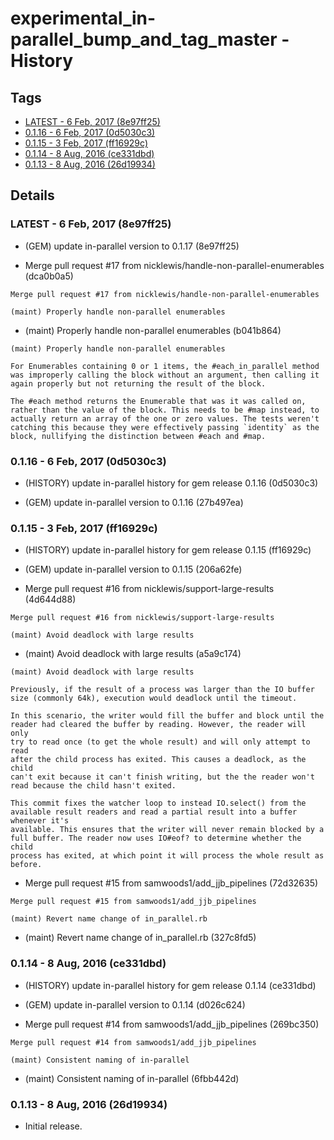 # experimental_in-parallel_bump_and_tag_master - History
## Tags
* [LATEST - 6 Feb, 2017 (8e97ff25)](#LATEST)
* [0.1.16 - 6 Feb, 2017 (0d5030c3)](#0.1.16)
* [0.1.15 - 3 Feb, 2017 (ff16929c)](#0.1.15)
* [0.1.14 - 8 Aug, 2016 (ce331dbd)](#0.1.14)
* [0.1.13 - 8 Aug, 2016 (26d19934)](#0.1.13)

## Details
### <a name = "LATEST">LATEST - 6 Feb, 2017 (8e97ff25)

* (GEM) update in-parallel version to 0.1.17 (8e97ff25)

* Merge pull request #17 from nicklewis/handle-non-parallel-enumerables (dca0b0a5)


```
Merge pull request #17 from nicklewis/handle-non-parallel-enumerables

(maint) Properly handle non-parallel enumerables
```
* (maint) Properly handle non-parallel enumerables (b041b864)


```
(maint) Properly handle non-parallel enumerables

For Enumerables containing 0 or 1 items, the #each_in_parallel method
was improperly calling the block without an argument, then calling it
again properly but not returning the result of the block.

The #each method returns the Enumerable that was it was called on,
rather than the value of the block. This needs to be #map instead, to
actually return an array of the one or zero values. The tests weren't
catching this because they were effectively passing `identity` as the
block, nullifying the distinction between #each and #map.
```
### <a name = "0.1.16">0.1.16 - 6 Feb, 2017 (0d5030c3)

* (HISTORY) update in-parallel history for gem release 0.1.16 (0d5030c3)

* (GEM) update in-parallel version to 0.1.16 (27b497ea)

### <a name = "0.1.15">0.1.15 - 3 Feb, 2017 (ff16929c)

* (HISTORY) update in-parallel history for gem release 0.1.15 (ff16929c)

* (GEM) update in-parallel version to 0.1.15 (206a62fe)

* Merge pull request #16 from nicklewis/support-large-results (4d644d88)


```
Merge pull request #16 from nicklewis/support-large-results

(maint) Avoid deadlock with large results
```
* (maint) Avoid deadlock with large results (a5a9c174)


```
(maint) Avoid deadlock with large results

Previously, if the result of a process was larger than the IO buffer
size (commonly 64k), execution would deadlock until the timeout.

In this scenario, the writer would fill the buffer and block until the
reader had cleared the buffer by reading. However, the reader will only
try to read once (to get the whole result) and will only attempt to read
after the child process has exited. This causes a deadlock, as the child
can't exit because it can't finish writing, but the the reader won't
read because the child hasn't exited.

This commit fixes the watcher loop to instead IO.select() from the
available result readers and read a partial result into a buffer whenever it's
available. This ensures that the writer will never remain blocked by a
full buffer. The reader now uses IO#eof? to determine whether the child
process has exited, at which point it will process the whole result as
before.
```
* Merge pull request #15 from samwoods1/add_jjb_pipelines (72d32635)


```
Merge pull request #15 from samwoods1/add_jjb_pipelines

(maint) Revert name change of in_parallel.rb
```
* (maint) Revert name change of in_parallel.rb (327c8fd5)

### <a name = "0.1.14">0.1.14 - 8 Aug, 2016 (ce331dbd)

* (HISTORY) update in-parallel history for gem release 0.1.14 (ce331dbd)

* (GEM) update in-parallel version to 0.1.14 (d026c624)

* Merge pull request #14 from samwoods1/add_jjb_pipelines (269bc350)


```
Merge pull request #14 from samwoods1/add_jjb_pipelines

(maint) Consistent naming of in-parallel
```
* (maint) Consistent naming of in-parallel (6fbb442d)

### <a name = "0.1.13">0.1.13 - 8 Aug, 2016 (26d19934)

* Initial release.
